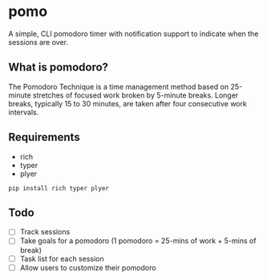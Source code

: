 # pomo

A simple, CLI pomodoro timer with notification support to indicate when the sessions are over. 

## What is pomodoro?

The Pomodoro Technique is a time management method based on 25-minute stretches of focused work broken by 5-minute breaks. Longer breaks, typically 15 to 30 minutes, are taken after four consecutive work intervals.

## Requirements
- rich
- typer
- plyer

```
pip install rich typer plyer
```

## Todo
- [ ] Track sessions
- [ ] Take goals for a pomodoro (1 pomodoro = 25-mins of work + 5-mins of break)
- [ ] Task list for each session
- [ ] Allow users to customize their pomodoro
